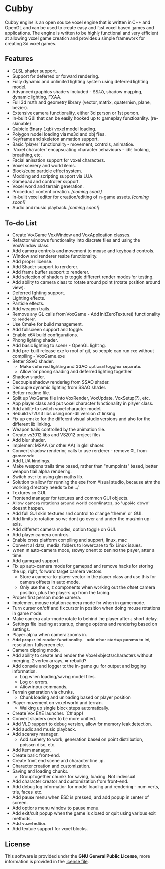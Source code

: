 # Cubby
Cubby engine is an open source voxel engine that is written in C++ and OpenGL and can be used to create easy and fast voxel based games and applications. The engine is written to be highly functional and very efficient at allowing voxel game creation and provides a simple framework for creating 3d voxel games.

## Features
* GLSL shader support.
* Support for deferred or forward rendering.
* Fully dynamic and unlimited lighting system using deferred lighting model.
* Advanced graphics shaders included - SSAO, shadow mapping, dynamic lighting, FXAA.
* Full 3d math and geometry library (vector, matrix, quaternion, plane, bezier).
* Extensive camera functionality, either 3d person or 1st person.
* In-built GUI that can be easily hooked up to gameplay functioanlity. (re-skinable)
* Qubicle Binary (.qb) voxel model loading.
* Polygon model loading via ms3d and obj files.
* Keyframe and skeleton animation support.
* Basic 'player' functionality - movement, controls, animation.
* 'Voxel character' encapsulating character behaviours - idle looking, breathing, etc.
* Facial animation support for voxel characters.
* Voxel scenery and world items.
* Block/cube particle effect system.
* Modding and scripting support via LUA.
* Gamepad and controller support.
* Voxel world and terrain generation.
* Procedural content creation. *[coming soon!]*
* In-built voxel editor for creation/editing of in-game assets. *[coming soon!]*
* Audio and music playback. *[coming soon!]*

## To-do List
* Create VoxGame VoxWindow and VoxApplication classes.
* Refactor windows functionality into discrete files and using the VoxWindow class.
* Add camera controls and movement to mouse and keyboard controls.
* Window and renderer resize functionality.
* Add proper license.
* Add Shader support to renderer.
* Add frame buffer support to renderer.
* Add selection of shaders to toggle different render modes for testing.
* Add ability to camera class to rotate around point (rotate position around view).
* Deferred lighting support.
* Lighting effects.
* Particle effects.
* Add weapon trails.
* Remove any GL calls from VoxGame - Add InitZeroTexture() functionality to renderer.
* Use Cmake for build management.
* Add fullscreen support and toggle.
* Enable x64 build configurations.
* Phong lighting shader.
* Add basic lighting to scene - OpenGL lighting.
* Add pre-built release exe to root of git, so people can run exe without compiling - VoxGame.exe
* Better SSAO shader.
  * Make deferred lighting and SSAO optional toggles separate.
  * Allow for phong shading and deferred lighting together.
* Shadow shader.
* Decouple shadow rendering from SSAO shader.
* Decouple dynamic lighting from SSAO shader.
* Better readme file.
* Split up VoxGame file into VoxRender, VoxUpdate, VoxSetup(?), etc.
* App player class and put voxel character functionality in player class.
* Add ability to switch voxel character model.
* Rebuild vs2013 libs using non-dll version of linking
* Fix up cmake for the different visual studio versions and also for the different lib linking.
* Weapon trails controlled by the animation file.
* Create vs2012 libs and VS2012 project files
* Add blur shader.
* Implement MSAA (or other AA) in glsl shader.
* Convert shadow rendering calls to use renderer - remove GL from gamecode.
* Add LUA bindings.
* Make weapons trails time based, rather than "numpoints" based, better weapon trail alpha rendering.
* Switch over to using glm maths lib.
* Solution to allow for running the exe from Visual studio, because atm the working directory needs to be ../
* Textures on GUI.
* Frontend manager for textures and common GUI objects.
* Allow camera rotations around world coordinates, so 'upside down' doesnt happen.
* Add full GUI skin textures and control to change 'theme' on GUI.
* Add limits to rotation so we dont go over and under the max/min up-axis.
* Add different camera modes, option toggle on GUI.
* Add player camera controls.
* Enable cross platform compiling and support, linux, mac
* Convert all data, media, folders to lowercase to fix Linux issues.
* When in auto-camera mode, slowly orient to behind the player, after a time.
* Add gamepad support.
* Fix up auto-camera mode for gamepad and remove hacks for storing the up, right, forward target camera vectors.
  * Store a camera-to-player vector in the player class and use this for camera offsets in auto-mode.
  * Only use the x, z components when working out the offset camera position, plus the players up from the facing.
* Proper first person mode camera.
* Implement mouse rotation camera mode for when in game mode.
* Turn cursor on/off and fix cursor in position when doing mouse rotations in game mode.
* Make camera auto-mode rotate to behind the player after a short delay.
* Settings file loading at startup, change options and rendering based on settings.
* Player alpha when camera zooms in.
* Add proper ini reader functionality - add other startup params to ini, resolution, fullscreen etc.
* Camera clipping mode.
* Add ability to create and render the Voxel objects/characters without merging, 2 vertex arrays, or rebuild?
* Add console and logger to the in-game gui for output and logging information.
  * Log when loading/saving model files.
  * Log on errors.
  * Allow input commands.
* Terrain generation via chunks.
  * Chunk loading and unloading based on player position
* Player movement on voxel world and terrain.
  * Walking up single block steps automatically.
* Create Vox EXE launcher. (C# app)
* Convert shaders over to be more unified.
* Add VLD support to debug version, allow for memory leak detection.
* Add audio and music playback.
* Add scenery manager.
  * Add scenery to work, generation based on point distribution, poisson disc, etc.
* Add item manager.
* Create basic front-end.
* Create front end scene and character line up.
* Character creation and customization.
* Saving and loading chunks.
  * Group together chunks for saving, loading. Not indivisual
* Add character creator and customization from front-end.
* Add debug log information for model loading and rendering - num verts, tris, faces, etc.
* Add pause menu when ESC is pressed, and add popup in center of screen.
* Add options menu window to pause menu.
* Add exit/quit popup when the game is closed or quit using various exit methods.
* Add voxel editor.
* Add texture support for voxel blocks.

## License
This software is provided under the **GNU General Public License**, more information is provided in the [license file](https://github.com/MineScroll/Cubby/blob/master/LICENSE.md).
